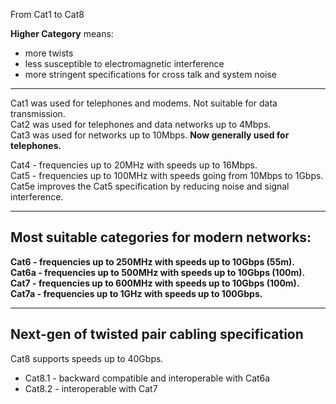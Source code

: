 From Cat1 to Cat8  

**Higher Category** means:
- more twists
- less susceptible to electromagnetic interference
- more stringent specifications for cross talk and system noise

---

Cat1 was used for telephones and modems. Not suitable for data transmission.  
Cat2 was used for telephones and data networks up to 4Mbps.  
Cat3 was used for networks up to 10Mbps. **Now generally used for telephones.**  

Cat4 - frequencies up to 20MHz with speeds up to 16Mbps.  
Cat5 - frequencies up to 100MHz with speeds going from 10Mbps to 1Gbps.  
Cat5e improves the Cat5 specification by reducing noise and signal interference.  

---

## Most suitable categories for modern networks:
**Cat6 - frequencies up to 250MHz with speeds up to 10Gbps (55m).**  
**Cat6a - frequencies up to 500MHz with speeds up to 10Gbps (100m).**  
**Cat7 - frequencies up to 600MHz with speeds up to 10Gbps (100m).**  
**Cat7a - frequencies up to 1GHz with speeds up to 100Gbps.**

---

## Next-gen of twisted pair cabling specification
Cat8 supports speeds up to 40Gbps.
- Cat8.1 - backward compatible and interoperable with Cat6a
- Cat8.2 - interoperable with Cat7

